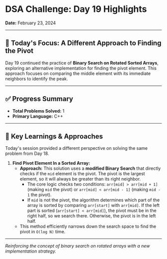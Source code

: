 # DSA Challenge: Day 19 Highlights

**Date:** February 23, 2024

---

## 🎯 Today's Focus: A Different Approach to Finding the Pivot

Day 19 continued the practice of **Binary Search on Rotated Sorted Arrays**, exploring an alternative implementation for finding the pivot element. This approach focuses on comparing the middle element with its immediate neighbors to identify the peak.

---

## ✅ Progress Summary

-   **Total Problems Solved:** 1
-   **Primary Language:** C++

---

## 🧠 Key Learnings & Approaches

Today's session provided a different perspective on solving the same problem from Day 18.

1.  **Find Pivot Element In a Sorted Array:**
    -   **Approach:** This solution uses a **modified Binary Search** that directly checks if the `mid` element is the pivot. The pivot is the largest element, so it will always be greater than its right neighbor.
        -   The core logic checks two conditions: `arr[mid] > arr[mid + 1]` (making `mid` the pivot) or `arr[mid] < arr[mid - 1]` (making `mid - 1` the pivot).
        -   If `mid` is not the pivot, the algorithm determines which part of the array is sorted by comparing `arr[start]` with `arr[mid]`. If the left part is sorted (`arr[start] < arr[mid]`), the pivot must be in the right half, so we search there. Otherwise, the pivot is in the left half.
    -   This method efficiently narrows down the search space to find the pivot in `O(log N)` time.

---

_Reinforcing the concept of binary search on rotated arrays with a new implementation strategy._
